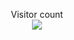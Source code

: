 <p align="center"> 
  Visitor count<br>
  <img src="https://profile-counter.glitch.me/lusiyuan-github/count.svg" />
</p>
